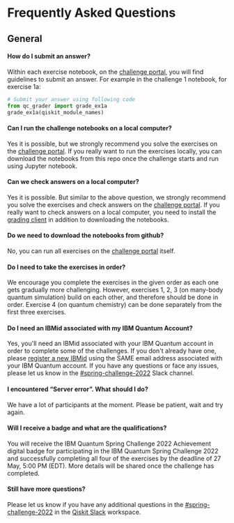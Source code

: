 # Frequently Asked Questions
## General
#### How do I submit an answer?

Within each exercise notebook, on the [challenge portal](https://challenges.quantum-computing.ibm.com/spring-2022), you will find guidelines to submit an answer. For example in the challenge 1 notebook, for exercise 1a:

```python
# Submit your answer using following code
from qc_grader import grade_ex1a
grade_ex1a(qiskit_module_names)
```

#### Can I run the challenge notebooks on a local computer?

Yes it is possible, but we strongly recommend you solve the exercises on the [challenge portal](https://challenges.quantum-computing.ibm.com/spring-2022). If you really want to run the exercises locally, you can download the notebooks from this repo once the challenge starts and run using Jupyter notebook.

#### Can we check answers on a local computer?

Yes it is possible. But similar to the above question, we strongly recommend you solve the exercises and check answers on the [challenge portal](https://challenges.quantum-computing.ibm.com/spring-2022). If you really want to check answers on a local computer, you need to install the [grading client](https://github.com/qiskit-community/Quantum-Challenge-Grader) in addition to downloading the notebooks.

#### Do we need to download the notebooks from github?

No, you can run all exercises on the [challenge portal](https://challenges.quantum-computing.ibm.com/spring-2022) itself.

#### Do I need to take the exercises in order?

We encourage you complete the exercises in the given order as each one gets gradually more challenging. However, exercises 1, 2, 3 (on many-body quantum simulation) build on each other, and therefore should be done in order. Exercise 4 (on quantum chemistry) can be done separately from the first three exercises.


#### Do I need an IBMid associated with my IBM Quantum Account?

Yes, you'll need an IBMid associated with your IBM Quantum account in order to complete some of the challenges. If you don't already have one, please [register a new IBMid](https://auth.quantum-computing.ibm.com/auth/idaas) using the SAME email address associated with your IBM Quantum account. If you have any questions or face any issues, please let us know in the [#spring-challenge-2022](https://qiskit.slack.com/archives/C03BRNA9UQY) Slack channel.

#### I encountered “Server error”. What should I do?

We have a lot of participants at the moment. Please be patient, wait and try again.

<!-- #### I encountered this error `401 : Unauthorized You are not Authenticated to do this (1)` What should I do?

Please try the following on a notebook on Quantum Lab?
```python
import os
os.environ['QXToken'] = 'your token'
print(os.getenv('QXToken'))
```
You can find your token here: https://quantum-computing.ibm.com/account. Make sure the output matches the token you copied from the account page.

Run the code below to check if authentication is working. If you see a long string in the output, it means 401 error has been resolved.

```python
from qc_grader.api import get_access_token
get_access_token()
```
-->
#### Will I receive a badge and what are the qualifications?
You will receive the IBM Quantum Spring Challenge 2022 Achievement digital badge for participating in the IBM Quantum Spring Challenge 2022 and successfully completing all four of the exercises by the deadline of 27 May, 5:00 PM (EDT). More details will be shared once the challenge has completed. 


#### Still have more questions?

Please let us know if you have any additional questions in the [#spring-challenge-2022](https://qiskit.slack.com/archives/C03BRNA9UQY) in the [Qiskit Slack](https://ibm.co/joinqiskitslack) workspace. 
